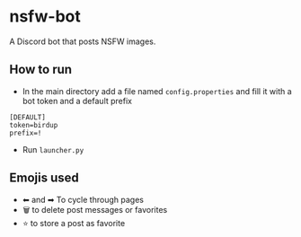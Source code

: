 # nsfw-bot
A Discord bot that posts NSFW images.

## How to run
- In the main directory add a file named `config.properties` and fill it with a bot token and a default prefix
```proprties
[DEFAULT]
token=birdup
prefix=!
```
- Run `launcher.py`

## Emojis used

- ⬅ and ➡ To cycle through pages
- 🗑️ to delete post messages or favorites
- ⭐ to store a post as favorite
